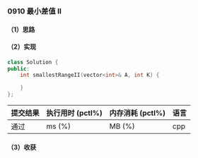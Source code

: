 ### 0910 最小差值 II

#### （1）思路

#### （2）实现

```cpp
class Solution {
public:
    int smallestRangeII(vector<int>& A, int K) {

    }
};
```

| 提交结果 | 执行用时 (pctl%) | 内存消耗 (pctl%) | 语言 |
|:---------|:-----------------|:-----------------|:-----|
| 通过     |  ms (%)   |  MB (%)  | cpp  |

#### （3）收获
